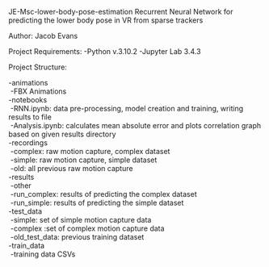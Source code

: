 JE-Msc-lower-body-pose-estimation
Recurrent Neural Network for predicting the lower body pose in VR from sparse trackers

Author: Jacob Evans 

Project Requirements:
-Python v.3.10.2
-Jupyter Lab 3.4.3



Project Structure:

-animations<br />
&nbsp;-FBX Animations<br />
-notebooks<br />
&nbsp;-RNN.ipynb: data pre-processing, model creation and training, writing results to file<br />
&nbsp;-Analysis.ipynb: calculates mean absolute error and plots correlation graph based on given results directory<br />
-recordings<br />
&nbsp;-complex: raw motion capture, complex dataset<br />
&nbsp;-simple: raw motion capture, simple dataset<br />
&nbsp;-old: all previous raw motion capture<br />
-results<br />
&nbsp;-other<br />
&nbsp;-run_complex: results of predicting the complex dataset<br />
&nbsp;-run_simple: results of predicting the simple dataset<br />
-test_data<br />
&nbsp;-simple: set of simple motion capture data<br />
&nbsp;-complex :set of complex motion capture data<br />
&nbsp;-old_test_data: previous training dataset <br />
-train_data<br />
&nbsp;-training data CSVs<br />


 
